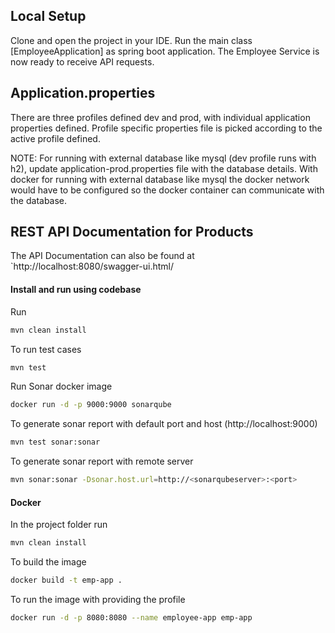 ## Local Setup

Clone and open the project in your IDE.
Run the main class [EmployeeApplication] as spring boot application.
The Employee Service is now ready to receive API requests.



## Application.properties

There are three profiles defined dev and prod, with individual application properties defined.
Profile specific properties file is picked according to the active profile defined.



NOTE: For running with external database like mysql (dev profile runs with h2), update application-prod.properties file with the database details. With docker for running with external database like mysql the docker network would have to be configured so the docker container can communicate with the database.



## REST API Documentation for Products

The API Documentation can also be found at `http://localhost:8080/swagger-ui.html/  

#### Install and run using codebase

Run 
```bash
mvn clean install
```



To run test cases 
```bash
mvn test
```

Run Sonar docker image
```bash
docker run -d -p 9000:9000 sonarqube
```

To generate sonar report with default port and host (http://localhost:9000)
```bash
mvn test sonar:sonar
```

To generate sonar report with remote server
```bash
mvn sonar:sonar -Dsonar.host.url=http://<sonarqubeserver>:<port>
```

#### Docker
In the  project folder run 
```bash
mvn clean install
```
To build the image
```bash
docker build -t emp-app .
```
To run the image with providing the profile
```bash
docker run -d -p 8080:8080 --name employee-app emp-app  
```



				
	
		
		



